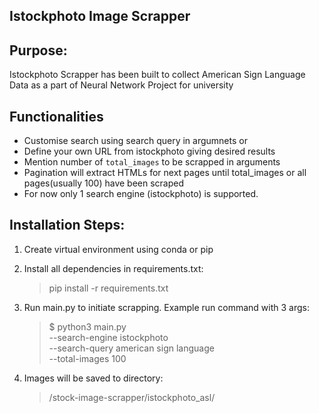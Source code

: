 ## Istockphoto Image Scrapper

## Purpose:
Istockphoto Scrapper has been built to collect American Sign Language Data as a part of Neural Network Project for university

## Functionalities
- Customise search using search query in argumnets or
- Define your own URL from istockphoto giving desired results
- Mention number of `total_images` to be scrapped in arguments
- Pagination will extract HTMLs for next pages until total_images or all pages(usually 100) have been scraped
- For now only 1 search engine (istockphoto) is  supported. 

## Installation Steps:
1. Create virtual environment using conda or pip
2. Install all dependencies in requirements.txt: 
    > pip install -r requirements.txt
3. Run main.py to initiate scrapping. Example run command with 3 args:
    > $ python3 main.py \
        --search-engine istockphoto \
        --search-query american sign language \
        --total-images 100

4. Images will be saved to directory: 
    > /stock-image-scrapper/istockphoto_asl/